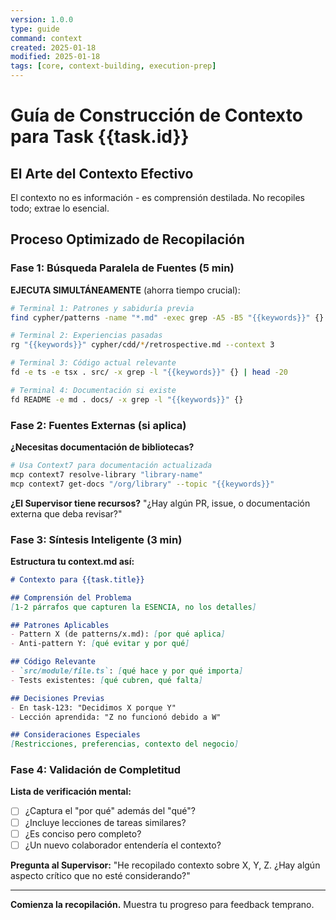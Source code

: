 ```yaml
---
version: 1.0.0
type: guide
command: context
created: 2025-01-18
modified: 2025-01-18
tags: [core, context-building, execution-prep]
---
```


# Guía de Construcción de Contexto para Task {{task.id}}

## El Arte del Contexto Efectivo

El contexto no es información - es comprensión destilada. No recopiles todo;
extrae lo esencial.

## Proceso Optimizado de Recopilación

### Fase 1: Búsqueda Paralela de Fuentes (5 min)

**EJECUTA SIMULTÁNEAMENTE** (ahorra tiempo crucial):

```bash
# Terminal 1: Patrones y sabiduría previa
find cypher/patterns -name "*.md" -exec grep -A5 -B5 "{{keywords}}" {} \;

# Terminal 2: Experiencias pasadas
rg "{{keywords}}" cypher/cdd/*/retrospective.md --context 3

# Terminal 3: Código actual relevante
fd -e ts -e tsx . src/ -x grep -l "{{keywords}}" {} | head -20

# Terminal 4: Documentación si existe
fd README -e md . docs/ -x grep -l "{{keywords}}" {}
```

### Fase 2: Fuentes Externas (si aplica)

**¿Necesitas documentación de bibliotecas?**
```bash
# Usa Context7 para documentación actualizada
mcp context7 resolve-library "library-name"
mcp context7 get-docs "/org/library" --topic "{{keywords}}"
```

**¿El Supervisor tiene recursos?**
"¿Hay algún PR, issue, o documentación externa que deba revisar?"

### Fase 3: Síntesis Inteligente (3 min)

**Estructura tu context.md así:**

```markdown
# Contexto para {{task.title}}

## Comprensión del Problema
[1-2 párrafos que capturen la ESENCIA, no los detalles]

## Patrones Aplicables
- Pattern X (de patterns/x.md): [por qué aplica]
- Anti-pattern Y: [qué evitar y por qué]

## Código Relevante
- `src/module/file.ts`: [qué hace y por qué importa]
- Tests existentes: [qué cubren, qué falta]

## Decisiones Previas
- En task-123: "Decidimos X porque Y"
- Lección aprendida: "Z no funcionó debido a W"

## Consideraciones Especiales
[Restricciones, preferencias, contexto del negocio]
```

### Fase 4: Validación de Completitud

**Lista de verificación mental:**
- [ ] ¿Captura el "por qué" además del "qué"?
- [ ] ¿Incluye lecciones de tareas similares?
- [ ] ¿Es conciso pero completo?
- [ ] ¿Un nuevo colaborador entendería el contexto?

**Pregunta al Supervisor:**
"He recopilado contexto sobre X, Y, Z. ¿Hay algún aspecto crítico que no esté considerando?"

---

**Comienza la recopilación.** Muestra tu progreso para feedback temprano.